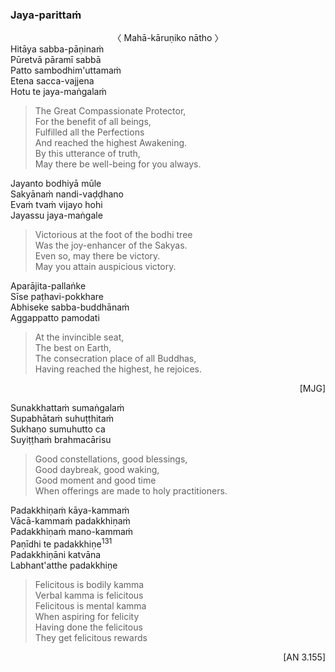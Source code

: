 ### Jaya-parittaṁ<a id="jaya-parittam"></a>

<center>
〈 Mahā-kāruṇiko nātho 〉
</center>
Hitāya sabba-pāṇinaṁ<br>
Pūretvā pāramī sabbā<br>
Patto sambodhim'uttamaṁ<br>
Etena sacca-vajjena<br>
Hotu te jaya-maṅgalaṁ

<div class="english">

> The Great Compassionate Protector,\
> For the benefit of all beings,\
> Fulfilled all the Perfections\
> And reached the highest Awakening.\
> By this utterance of truth,\
> May there be well-being for you always.

</div>

Jayanto bodhiyā mūle\
Sakyānaṁ nandi-vaḍḍhano\
Evaṁ tvaṁ vijayo hohi\
Jayassu jaya-maṅgale

<div class="english">

> Victorious at the foot of the bodhi tree\
> Was the joy-enhancer of the Sakyas.\
> Even so, may there be victory.\
> May you attain auspicious victory.

</div>

Aparājita-pallaṅke\
Sīse paṭhavi-pokkhare\
Abhiseke sabba-buddhānaṁ\
Aggappatto pamodati

<div class="english">

> At the invincible seat,\
> The best on Earth,\
> The consecration place of all Buddhas,\
> Having reached the highest, he rejoices.

</div>

<p style="text-align:right;">[MJG]</p>

Sunakkhattaṁ sumaṅgalaṁ\
Supabhātaṁ suhuṭṭhitaṁ\
Sukhaṇo sumuhutto ca\
Suyiṭṭhaṁ brahmacārisu

<div class="english">

> Good constellations, good blessings,\
> Good daybreak, good waking,\
> Good moment and good time\
> When offerings are made to holy practitioners.

</div>

Padakkhiṇaṁ kāya-kammaṁ\
Vācā-kammaṁ padakkhiṇaṁ\
Padakkhiṇaṁ mano-kammaṁ\
Paṇīdhi te padakkhiṇe<a href="appendix/endnotes.html#en131" style="text-decoration: none;"><sup>131</sup></a>\
Padakkhiṇāni katvāna\
Labhant'atthe padakkhiṇe

<!-- No punctuation for this english -->
<div class="english">

> Felicitous is bodily kamma\
> Verbal kamma is felicitous\
> Felicitous is mental kamma\
> When aspiring for felicity\
> Having done the felicitous\
> They get felicitous rewards

</div>

<p style="text-align:right;">[AN 3.155]</p>
